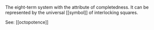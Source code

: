 The eight-term system with the attribute of completedness. It can be represented by the universal [[symbol]] of interlocking squares. 

See: [[octopotence]]